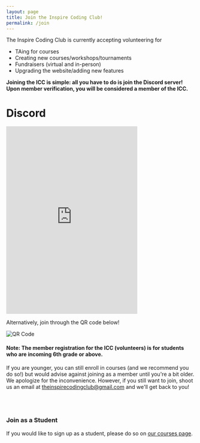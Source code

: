 ```yaml
---
layout: page
title: Join the Inspire Coding Club!
permalink: /join
---
```


The Inspire Coding Club is currently accepting volunteering for 
 - TAing for courses
 - Creating new courses/workshops/tournaments
 - Fundraisers (virtual and in-person)
 - Upgrading the website/adding new features

**Joining the ICC is simple: all you have to do is join the Discord server! Upon member verification, you will be considered a member of the ICC.**

# Discord

<iframe src="https://discord.com/widget?id=1004965674847850546&theme=dark" width="350" height="500" allowtransparency="true" frameborder="0" sandbox="allow-popups allow-popups-to-escape-sandbox allow-same-origin allow-scripts"></iframe>

Alternatively, join through the QR code below!

<img class="enroll-code" src="{{ site.baseurl }}/assets/images/discord_code.png" alt="QR Code">

#### Note: The member registration for the ICC (volunteers) is for students who are incoming 6th grade or above.
If you are younger, you can still enroll in courses (and we recommend you do so!) but would advise against joining as a member until you're a bit older. We apologize for the inconvenience. However, if you still want to join, shoot us an email at <a href="mailto:theinspirecodingclub@gmail.com">theinspirecodingclub@gmail.com</a> and we'll get back to you!

<br />

<br />

### Join as a Student

If you would like to sign up as a student, please do so on <a href="{{ site.baseurl }}/courses">our courses page</a>.
